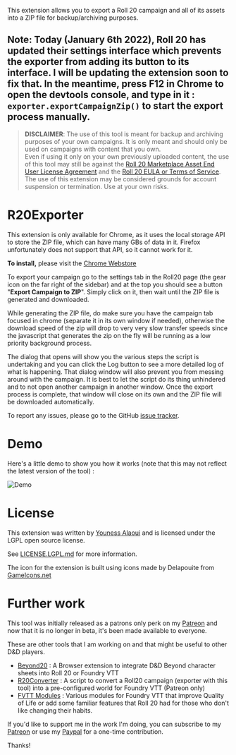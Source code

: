 This extension allows you to export a Roll 20 campaign and all of its assets into a ZIP file for backup/archiving purposes.


## **Note: Today (January 6th 2022), Roll 20 has updated their settings interface which prevents the exporter from adding its button to its interface. I will be updating the extension soon to fix that. In the meantime, press F12 in Chrome to open the devtools console, and type in it : `exporter.exportCampaignZip()` to start the export process manually.**


> **DISCLAIMER**: 
> The use of this tool is meant for backup and archiving purposes of your own campaigns. It is only meant and should only be used on campaigns with content that you own.  
> Even if using it only on your own previously uploaded content, the use of this tool may still be against the [Roll 20 Marketplace Asset End User License Agreement](https://wiki.roll20.net/Marketplace_Asset_EULA)
> and the [Roll 20 EULA or Terms of Service](https://wiki.roll20.net/Terms_of_Service_and_Privacy_Policy).  
> The use of this extension may be considered grounds for account suspension or termination. Use at your own risks.

# R20Exporter

This extension is only available for Chrome, as it uses the local storage API to store the ZIP file, which can have many GBs of data in it. Firefox unfortunately does not support that API, so it cannot work for it.

**To install,** please visit the [Chrome Webstore](https://chrome.google.com/webstore/detail/r20exporter/apbhfinbjilbkljgcnjjagecnciphnoi)

To export your campaign go to the settings tab in the Roll20 page (the gear icon on the far right of the sidebar) and at the top you should see a button "**Export Campaign to ZIP**". Simply click on it, then wait until the ZIP file is generated and downloaded.

While generating the ZIP file, do make sure you have the campaign tab focused in chrome (separate it in its own window if needed), otherwise the download speed of the zip will drop to very very slow transfer speeds since the javascript that generates the zip on the fly will be running as a low priority background process.

The dialog that opens will show you the various steps the script is undertaking and you can click the Log button to see a more detailed log of what is happening. That dialog window will also prevent you from messing around with the campaign. It is best to let the script do its thing unhindered and to not open another campaign in another window. Once the export process is complete, that window will close on its own and the ZIP file will be downloaded automatically.

To report any issues, please go to the GitHub [issue tracker](https://github.com/kakaroto/R20Exporter/issues).

# Demo

Here's a little demo to show you how it works (note that this may not reflect the latest version of the tool) :

![Demo](images/R20Exporter-demo.gif)

# License

This extension was written by [Youness Alaoui](https://github.com/kakaroto) and is licensed under the LGPL open source license.

See [LICENSE.LGPL.md](LICENSE.LGPL.md) for more information.

The icon for the extension is built using icons made by Delapouite from [GameIcons.net](https://game-icons.net/)

# Further work

This tool was initially released as a patrons only perk on my [Patreon](https://patreon.com/kakaroto) and now that it is no longer in beta, it's been made available to everyone.

These are other tools that I am working on and that might be useful to other D&D players.

* [Beyond20](https://beyond20.here-for-more.info) : A Browser extension to integrate D&D Beyond character sheets into Roll 20 or Foundry VTT
* [R20Converter](https://patreon.com/kakaroto) : A script to convert a Roll20 campaign (exporter with this tool) into a pre-configured world for Foundry VTT (Patreon only)
* [FVTT Modules](https://github.com/kakaroto?utf8=%E2%9C%93&tab=repositories&q=fvtt-module&type=&language=) : Various modules for Foundry VTT that improve Quality of Life or add some familiar features that Roll 20 had for those who don't like changing their habits.

If you'd like to support me in the work I'm doing, you can subscribe to my [Patreon](https://patreon.com/kakaroto) or use my [Paypal](https://www.paypal.me/KaKaRoTo) for a one-time contribution.

Thanks!
